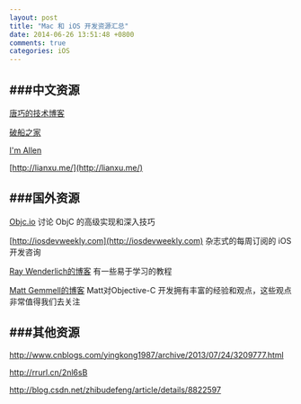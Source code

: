 ```yaml
---
layout: post
title: "Mac 和 iOS 开发资源汇总"
date: 2014-06-26 13:51:48 +0800
comments: true
categories: iOS 
---
```



###中文资源
-----
[唐巧的技术博客](http://blog.devtang.com)

[破船之家](http://beyondvincent.com)

[I'm Allen](http://www.imallen.com)

[http://lianxu.me/](http://lianxu.me/)

<!--more-->

###国外资源
-----
[Objc.io](http://www.objc.io) 讨论 ObjC 的高级实现和深入技巧

[http://iosdevweekly.com](http://iosdevweekly.com) 杂志式的每周订阅的 iOS 开发咨询

[Ray Wenderlich的博客](http://www.raywenderlich.com) 有一些易于学习的教程

[Matt Gemmell的博客](http://www.mattgemmell.com) Matt对Objective-C 开发拥有丰富的经验和观点，这些观点非常值得我们去关注

###其他资源
-----

http://www.cnblogs.com/yingkong1987/archive/2013/07/24/3209777.html

http://rrurl.cn/2nl6sB

http://blog.csdn.net/zhibudefeng/article/details/8822597
